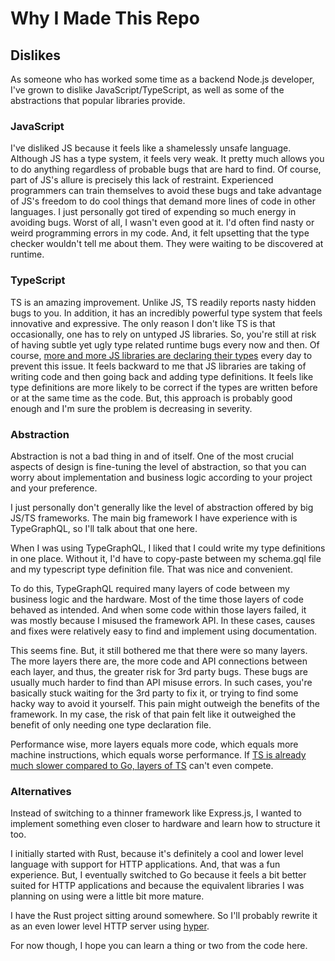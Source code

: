 # Why I Made This Repo

## Dislikes
As someone who has worked some time as a backend Node.js developer, I've grown to dislike JavaScript/TypeScript, as well as some of the abstractions that popular libraries provide.

### JavaScript
I've disliked JS because it feels like a shamelessly unsafe language. Although JS has a type system, it feels very weak. It pretty much allows you to do anything regardless of probable bugs that are hard to find. Of course, part of JS's allure is precisely this lack of restraint. Experienced programmers can train themselves to avoid these bugs and take advantage of JS's freedom to do cool things that demand more lines of code in other languages. I just personally got tired of expending so much energy in avoiding bugs. Worst of all, I wasn't even good at it. I'd often find nasty or weird programming errors in my code. And, it felt upsetting that the type checker wouldn't tell me about them. They were waiting to be discovered at runtime.

### TypeScript
TS is an amazing improvement. Unlike JS, TS readily reports nasty hidden bugs to you. In addition, it has an incredibly powerful type system that feels innovative and expressive. The only reason I don't like TS is that occasionally, one has to rely on untyped JS libraries. So, you're still at risk of having subtle yet ugly type related runtime bugs every now and then. Of course, [more and more JS libraries are declaring their types](https://github.com/DefinitelyTyped/DefinitelyTyped) every day to prevent this issue. It feels backward to me that JS libraries are taking of writing code and then going back and adding type definitions. It feels like type definitions are more likely to be correct if the types are written before or at the same time as the code. But, this approach is probably good enough and I'm sure the problem is decreasing in severity.

### Abstraction
Abstraction is not a bad thing in and of itself. One of the most crucial aspects of design is fine-tuning the level of abstraction, so that you can worry about implementation and business logic according to your project and your preference. 

I just personally don't generally like the level of abstraction offered by big JS/TS frameworks. The main big framework I have experience with is TypeGraphQL, so I'll talk about that one here.

When I was using TypeGraphQL, I liked that I could write my type definitions in one place. Without it, I'd have to copy-paste between my schema.gql file and my typescript type definition file. That was nice and convenient.

To do this, TypeGraphQL required many layers of code between my business logic and the hardware. Most of the time those layers of code behaved as intended. And when some code within those layers failed, it was mostly because I misused the framework API. In these cases, causes and fixes were relatively easy to find and implement using documentation.

This seems fine. But, it still bothered me that there were so many layers. The more layers there are, the more code and API connections between each layer, and thus, the greater risk for 3rd party bugs. These bugs are usually much harder to find than API misuse errors. In such cases, you're basically stuck waiting for the 3rd party to fix it, or trying to find some hacky way to avoid it yourself. This pain might outweigh the benefits of the framework. In my case, the risk of that pain felt like it outweighed the benefit of only needing one type declaration file.

Performance wise, more layers equals more code, which equals more machine instructions, which equals worse performance. If [TS is already much slower compared to Go, layers of TS](https://youtu.be/h7UEwBaGoVo) can't even compete.

### Alternatives
Instead of switching to a thinner framework like Express.js, I wanted to implement something even closer to hardware and learn how to structure it too.

I initially started with Rust, because it's definitely a cool and lower level language with support for HTTP applications. And, that was a fun experience. But, I eventually switched to Go because it feels a bit better suited for HTTP applications and because the equivalent libraries I was planning on using were a little bit more mature.

I have the Rust project sitting around somewhere. So I'll probably rewrite it as an even lower level HTTP server using [hyper](https://github.com/hyperium/hyper).

For now though, I hope you can learn a thing or two from the code here.
